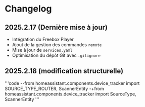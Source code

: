 # Changelog

## 2025.2.17 (Dernière mise à jour)
- Intégration du Freebox Player
- Ajout de la gestion des commandes `remote`
- Mise à jour de `services.yaml`
- Optimisation du dépôt Git avec `.gitignore`

## 2025.2.18 (modification structurelle)
'''code
--from homeassistant.components.device_tracker import SOURCE_TYPE_ROUTER, ScannerEntity
-+from homeassistant.components.device_tracker import SourceType, ScannerEntity
'''
